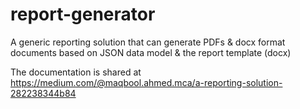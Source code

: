# report-generator
A generic reporting solution that can generate PDFs &amp; docx format documents based on JSON data model &amp; the report template (docx)

The documentation is shared at https://medium.com/@maqbool.ahmed.mca/a-reporting-solution-282238344b84
